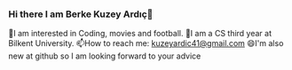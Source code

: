 ### Hi there  I am Berke Kuzey Ardıç👋
🔭I am interested in Coding, movies and football.
🌱I am a CS third year at Bilkent University.
📫How to reach me: kuzeyardic41@gmail.com
 😄I'm also new at github so I am looking forward to your advice

<!--
**kuzeyardic/kuzeyardic** is a ✨ _special_ ✨ repository because its `README.md` (this file) appears on your GitHub profile.

Here are some ideas to get you started:

- 🔭 I’m currently working on ...
- 🌱 I’m currently learning ...
- 👯 I’m looking to collaborate on ...
- 🤔 I’m looking for help with ...
- 💬 Ask me about ...
- 📫 How to reach me: ...
- 😄 Pronouns: ...
- ⚡ Fun fact: ...
-->
